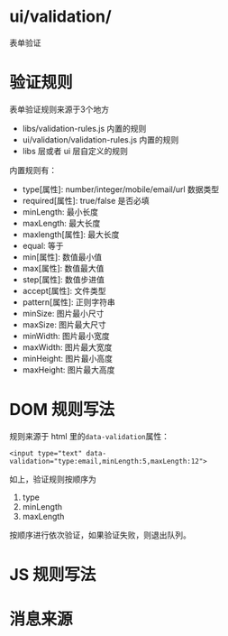 # ui/validation/
表单验证

# 验证规则
表单验证规则来源于3个地方

- libs/validation-rules.js 内置的规则
- ui/validation/validation-rules.js 内置的规则
- libs 层或者 ui 层自定义的规则

内置规则有：

- type\[属性]: number/integer/mobile/email/url 数据类型
- required\[属性]: true/false 是否必填
- minLength: <Number> 最小长度
- maxLength: <Number> 最大长度
- maxlength\[属性]: <Number> 最大长度
- equal: <name> 等于
- min\[属性]: <Number> 数值最小值
- max\[属性]: <Number> 数值最大值
- step\[属性]: <Number> 数值步进值
- accept\[属性]: <String> 文件类型
- pattern\[属性]: <String> 正则字符串
- minSize: <Number> 图片最小尺寸
- maxSize: <Number> 图片最大尺寸
- minWidth: <Number> 图片最小宽度
- maxWidth: <Number> 图片最大宽度
- minHeight: <Number> 图片最小高度
- maxHeight: <Number> 图片最大高度


# DOM 规则写法
规则来源于 html 里的`data-validation`属性：

```
<input type="text" data-validation="type:email,minLength:5,maxLength:12">
```

如上，验证规则按顺序为

1. type
2. minLength
3. maxLength

按顺序进行依次验证，如果验证失败，则退出队列。


# JS 规则写法



# 消息来源


